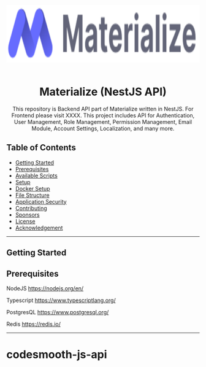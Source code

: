 <div align="center">
<img src="./public/images/logo.svg" alt="Materialize Logo" width="700" height="150">
</div><br>
<h1 align="center">
  Materialize (NestJS API)
</h1>
<p align="center"> This repository is Backend API part of Materialize written in NestJS. For Frontend please visit XXXX. This project includes API for Authentication, User Management, Role Management, Permission Management, Email Module, Account Settings, Localization, and many more. </p>

## Table of Contents

- [Getting Started](#getting-started)
- [Prerequisites](#Prerequisites)
- [Available Scripts](#available-scripts)
- [Setup](#setup)
- [Docker Setup](#docker-setup)
- [File Structure](#file-structure)
- [Application Security](#application-security)
- [Contributing](#contributing)
- [Sponsors](#sponsors)
- [License](#license)
- [Acknowledgement](#acknowledgement)

---
## Getting Started

## Prerequisites

NodeJS
https://nodejs.org/en/

Typescript
https://www.typescriptlang.org/

PostgresQL
https://www.postgresql.org/

Redis
https://redis.io/

---
# codesmooth-js-api
